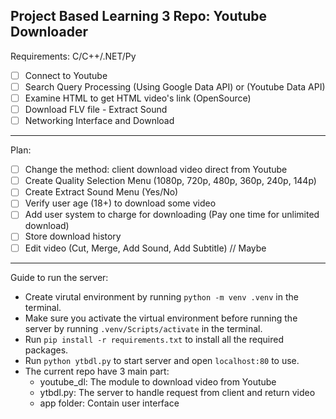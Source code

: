 Project Based Learning 3 Repo: Youtube Downloader
-----
Requirements: C/C++/.NET/Py
- [ ] Connect to Youtube
- [ ] Search Query Processing (Using Google Data API) or (Youtube Data API)
- [ ] Examine HTML to get HTML video's link (OpenSource)
- [ ] Download FLV file - Extract Sound
- [ ] Networking Interface and Download 
-----
Plan: 
- [ ] Change the method: client download video direct from Youtube 
- [ ] Create Quality Selection Menu (1080p, 720p, 480p, 360p, 240p, 144p)
- [ ] Create Extract Sound Menu (Yes/No)
- [ ] Verify user age (18+) to download some video
- [ ] Add user system to charge for downloading (Pay one time for unlimited download)
- [ ] Store download history
- [ ] Edit video (Cut, Merge, Add Sound, Add Subtitle) // Maybe
-----
Guide to run the server:
- Create virutal environment by running `python -m venv .venv` in the terminal.
- Make sure you activate the virtual environment before running the server by running `.venv/Scripts/activate` in the terminal.  
- Run `pip install -r requirements.txt` to install all the required packages.
- Run `python ytbdl.py` to start server and open `localhost:80` to use.  
- The current repo have 3 main part:  
    + youtube_dl: The module to download video from Youtube  
    + ytbdl.py: The server to handle request from client and return video  
    + app folder: Contain user interface  
